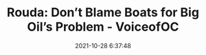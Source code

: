 ---
"title": "Rouda: Don’t Blame Boats for Big Oil’s Problem - VoiceofOC"
"date": "2021-10-28 6:37:48"
"feed_name": "GOOGLENEWSDRILLING"
"feed_website": "https://news.google.com/search?q=drilling%2Bincident&hl=en-US&gl=US&ceid=US:en"
"feed_rss": "https://news.google.com/rss/search?q=drilling%2Bincident&hl=en-US&gl=US&ceid=US:en"
"link": "https://voiceofoc.org/2021/10/rouda-dont-blame-boats-for-big-oils-problem/"
"source": "{'href': 'https://voiceofoc.org', 'title': 'VoiceofOC'}"
"file": "_posts/2021-1-1-aaadaa99873edc97b968237dbc0c958511c76814.md"
"accident": "0"
"drilling": "0"
"dead": "0"
"injured": "0"
"arrested": "0"
"place": "unknown place"
"where": "unknown site"
"causes": "unknown"
"place_uri": "unknown place"
---